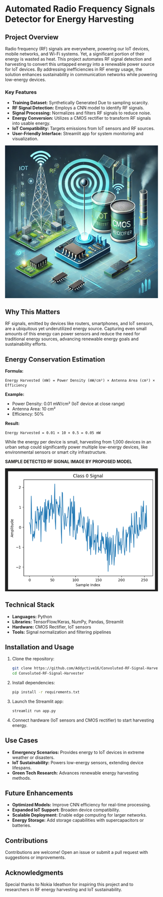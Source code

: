 # Automated Radio Frequency Signals Detector for Energy Harvesting

## Project Overview

Radio frequency (RF) signals are everywhere, powering our IoT devices, mobile networks, and Wi-Fi systems. Yet, a significant portion of their energy is wasted as heat. This project automates RF signal detection and harvesting to convert this untapped energy into a renewable power source for IoT devices. By addressing inefficiencies in RF energy usage, the solution enhances sustainability in communication networks while powering low-energy devices.

### Key Features
- **Training Dataset:** Synthetically Generated Due to sampling scarcity.
- **RF Signal Detection:** Employs a CNN model to identify RF signals.
- **Signal Processing:** Normalizes and filters RF signals to reduce noise.
- **Energy Conversion:** Utilizes a CMOS rectifier to transform RF signals into usable energy.
- **IoT Compatibility:** Targets emissions from IoT sensors and RF sources.
- **User-Friendly Interface:** Streamlit app for system monitoring and visualization.

![Hybrid CMOS Rectifier Sourced RF Energy Harvester](<Hybrid CMOS Rectifier Sourced RF Energy Harvester.webp>)

## Why This Matters

RF signals, emitted by devices like routers, smartphones, and IoT sensors, are a ubiquitous yet underutilized energy source. Capturing even small amounts of this energy can power sensors and reduce the need for traditional energy sources, advancing renewable energy goals and sustainability efforts.

## Energy Conservation Estimation

**Formula:**
```
Energy Harvested (mW) = Power Density (mW/cm²) × Antenna Area (cm²) × Efficiency
```

**Example:**
- Power Density: 0.01 mW/cm² (IoT device at close range)
- Antenna Area: 10 cm²
- Efficiency: 50%

**Result:**
```
Energy Harvested = 0.01 × 10 × 0.5 = 0.05 mW
```

While the energy per device is small, harvesting from 1,000 devices in an urban setup could significantly power multiple low-energy devices, like environmental sensors or smart city infrastructure.

**SAMPLE DETECTED RF SIGNAL IMAGE BY PROPOSED MODEL**

![alt text](<RF DETECTED SAMPLE.png>)

## Technical Stack

- **Languages:** Python
- **Libraries:** TensorFlow/Keras, NumPy, Pandas, Streamlit
- **Hardware:** CMOS Rectifier, IoT sensors
- **Tools:** Signal normalization and filtering pipelines

## Installation and Usage

1. Clone the repository:
   ```bash
   git clone https://github.com/Addyctive16/Convoluted-RF-Signal-Harvester
   cd Convoluted-RF-Signal-Harvester
   ```
2. Install dependencies:
   ```bash
   pip install -r requirements.txt
   ```
3. Launch the Streamlit app:
   ```bash
   streamlit run app.py
   ```
4. Connect hardware (IoT sensors and CMOS rectifier) to start harvesting energy.

## Use Cases

- **Emergency Scenarios:** Provides energy to IoT devices in extreme weather or disasters.
- **IoT Sustainability:** Powers low-energy sensors, extending device lifespans.
- **Green Tech Research:** Advances renewable energy harvesting methods.

## Future Enhancements

- **Optimized Models:** Improve CNN efficiency for real-time processing.
- **Expanded IoT Support:** Broaden device compatibility.
- **Scalable Deployment:** Enable edge computing for larger networks.
- **Energy Storage:** Add storage capabilities with supercapacitors or batteries.

## Contributions

Contributions are welcome! Open an issue or submit a pull request with suggestions or improvements.


## Acknowledgments

Special thanks to Nokia Ideathon for inspiring this project and to researchers in RF energy harvesting and IoT sustainability.
